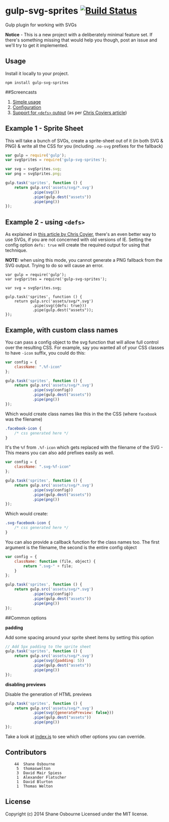 # gulp-svg-sprites [![Build Status](https://travis-ci.org/shakyShane/gulp-svg-sprites.png?branch=master)](https://travis-ci.org/shakyShane/gulp-svg-sprites)

Gulp plugin for working with SVGs

**Notice** - This is a new project with a deliberately minimal feature set. If there's something missing that would help you though, post an issue
and we'll try to get it implemented.

## Usage
Install it locally to your project.

`npm install gulp-svg-sprites`

##Screencasts
1. [Simple usage](http://quick.as/ebeh4va)
2. [Configuration](http://quick.as/bdpiolw)
3. [Support for `<defs>` output](http://quick.as/3v0svmo) (as per [Chris Coyiers article](http://css-tricks.com/svg-sprites-use-better-icon-fonts/))

## Example 1 - Sprite Sheet
This will take a bunch of SVGs, create a sprite-sheet out of it (in both SVG & PNG) & write all the CSS for you (including `.no-svg` prefixes for the fallback)

```js
var gulp = require('gulp');
var svgSprites = require('gulp-svg-sprites');

var svg = svgSprites.svg;
var png = svgSprites.png;

gulp.task('sprites', function () {
    return gulp.src('assets/svg/*.svg')
            .pipe(svg())
            .pipe(gulp.dest("assets"))
            .pipe(png())
});
```

## Example 2 - using `<defs>`
As explained in [this article by Chris Coyier](http://css-tricks.com/svg-sprites-use-better-icon-fonts/), there's an even better way to use SVGs, if you are not concerned with old versions of IE.
Setting the config option `defs: true` will create the required output for using that technique.

**NOTE:** when using this mode, you cannot generate a PNG fallback from the SVG output. Trying to do so will cause an error.

```
var gulp = require('gulp');
var svgSprites = require('gulp-svg-sprites');

var svg = svgSprites.svg;

gulp.task('sprites', function () {
    return gulp.src('assets/svg/*.svg')
            .pipe(svg({defs: true}))
            .pipe(gulp.dest("assets"));
});
```


## Example, with custom class names

You can pass a config object to the svg function that will allow full control over the resulting CSS.
For example, say you wanted all of your CSS classes to have `-icon` suffix, you could do this:

```js
var config = {
    className: ".%f-icon"
};

gulp.task('sprites', function () {
    return gulp.src('assets/svg/*.svg')
            .pipe(svg(config))
            .pipe(gulp.dest("assets"))
            .pipe(png())
});
```

Which would create class names like this in the the CSS (where `facebook` was the filename)

```css
.facebook-icon {
	/* css generated here */
}
```

It's the `%f` from `.%f-icon` which gets replaced with the filename of the SVG - This means you can also add prefixes easily as well.

```js
var config = {
    className: ".svg-%f-icon"
};

gulp.task('sprites', function () {
    return gulp.src('assets/svg/*.svg')
            .pipe(svg(config))
            .pipe(gulp.dest("assets"))
            .pipe(png())
});
```

Which would create:

```css
.svg-facebook-icon {
	/* css generated here */
}
```

You can also provide a callback function for the class names too. The first argument is the filename, the second is the entire config object

```js
var config = {
    className: function (file, object) {
        return ".svg-" + file;
    }
};

gulp.task('sprites', function () {
    return gulp.src('assets/svg/*.svg')
            .pipe(svg(config))
            .pipe(gulp.dest("assets"))
            .pipe(png())
});
```


##Common options

**padding**

Add some spacing around your sprite sheet items by setting this option

```js
// Add 5px padding to the sprite sheet
gulp.task('sprites', function () {
    return gulp.src('assets/svg/*.svg')
            .pipe(svg({padding: 5))
            .pipe(gulp.dest("assets"))
            .pipe(png())
});
```

**disabling previews**

Disable the generation of HTML previews

```js
gulp.task('sprites', function () {
    return gulp.src('assets/svg/*.svg')
            .pipe(svg({generatePreview: false}))
            .pipe(gulp.dest("assets"))
            .pipe(png())
});
```

Take a look at [index.js](https://github.com/shakyShane/gulp-svg-sprites/blob/master/index.js#L15) to see which other options you can override.




## Contributors

```
    44	Shane Osbourne
     5	thomaswelton
     3	David Mair Spiess
     1	Alexander Flatscher
     1	David Blurton
     1	Thomas Welton
```

## License
Copyright (c) 2014 Shane Osbourne
Licensed under the MIT license.
